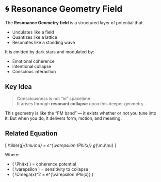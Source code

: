 # 🌀 Resonance Geometry Field

The **Resonance Geometry field** is a structured layer of potential that:
- Undulates like a field
- Quantizes like a lattice
- Resonates like a standing wave

It is emitted by dark stars and modulated by:
- Emotional coherence
- Intentional collapse
- Conscious interaction

## Key Idea

> Consciousness is not “in” spacetime.  
> It arises through **resonant collapse** upon this deeper geometry.

This geometry is like the “FM band” — it exists whether or not you tune into it. But when you do, it delivers form, motion, and meaning.

## Related Equation

\[
\tilde{g}_{\mu\nu} = e^{\varepsilon \Phi(x)} g_{\mu\nu}
\]

Where:
- \( \Phi(x) \) = coherence potential  
- \( \varepsilon \) = sensitivity to collapse  
- \( \Omega(x)^2 = e^{\varepsilon \Phi(x)} \)
